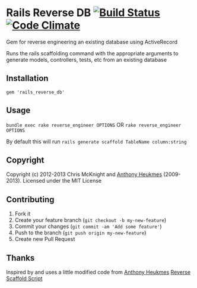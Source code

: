 # Rails Reverse DB [![Build Status](https://secure.travis-ci.org/cmckni3/rails_reverse_db.png)](http://travis-ci.org/cmckni3/rails_reverse_db) [![Code Climate](https://codeclimate.com/badge.png)](https://codeclimate.com/github/cmckni3/rails_reverse_db)

Gem for reverse engineering an existing database using ActiveRecord

Runs the rails scaffolding command with the appropriate arguments
to generate models, controllers, tests, etc from an existing database

## Installation

    gem 'rails_reverse_db'

## Usage

`bundle exec rake reverse_engineer OPTIONS` OR `rake reverse_engineer OPTIONS`
    
By default this will run `rails generate scaffold TableName column:string`

## Copyright

Copyright (c) 2012-2013 Chris McKnight and [Anthony Heukmes](https://github.com/ahe/) (2009-2013). Licensed under the MIT License

## Contributing

1. Fork it
2. Create your feature branch (`git checkout -b my-new-feature`)
3. Commit your changes (`git commit -am 'Add some feature'`)
4. Push to the branch (`git push origin my-new-feature`)
5. Create new Pull Request

## Thanks

Inspired by and uses a little modified code from [Anthony Heukmes](https://github.com/ahe/) [Reverse Scaffold Script](https://github.com/ahe/reverse_scaffold)
